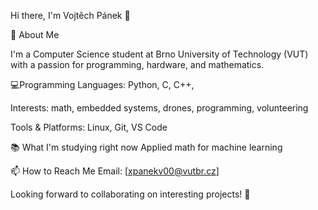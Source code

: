 Hi there, I'm Vojtěch Pánek 👋

🚀 About Me

I'm a Computer Science student at Brno University of Technology (VUT) with a passion for programming, hardware, and mathematics. 

💻Programming Languages:
Python, C, C++,

Interests:
math, embedded systems, drones, programming, volunteering

Tools & Platforms:
Linux, Git, VS Code

📚 What I'm studying right now
Applied math for machine learning
 
📫 How to Reach Me
Email: [xpanekv00@vutbr.cz]

Looking forward to collaborating on interesting projects! 🚀
